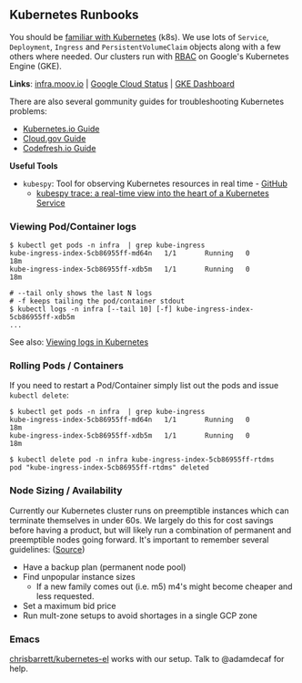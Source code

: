 ## Kubernetes Runbooks

You should be [familiar with Kubernetes](https://kubernetes.io/docs/tutorials/kubernetes-basics/) (k8s). We use lots of `Service`, `Deployment`, `Ingress` and `PersistentVolumeClaim` objects along with a few others where needed. Our clusters run with [RBAC](https://kubernetes.io/docs/reference/access-authn-authz/rbac/) on Google's Kubernetes Engine (GKE).

**Links**: [infra.moov.io](https://infra.moov.io) | [Google Cloud Status](https://status.cloud.google.com/) | [GKE Dashboard](https://console.cloud.google.com/kubernetes/list)

There are also several gommunity guides for troubleshooting Kubernetes problems:

- [Kubernetes.io Guide](https://kubernetes.io/docs/tasks/debug-application-cluster/debug-cluster/)
- [Cloud.gov Guide](https://cloud.gov/docs/ops/runbook/troubleshooting-kubernetes/)
- [Codefresh.io Guide](https://codefresh.io/Kubernetes-Tutorial/recover-broken-kubernetes-cluster/)

**Useful Tools**

- `kubespy`: Tool for observing Kubernetes resources in real time - [GitHub](https://github.com/pulumi/kubespy)
   - [kubespy trace: a real-time view into the heart of a Kubernetes Service](https://blog.pulumi.com/kubespy-trace-a-real-time-view-into-the-heart-of-a-kubernetes-service)

### Viewing Pod/Container logs

```
$ kubectl get pods -n infra  | grep kube-ingress
kube-ingress-index-5cb86955ff-md64n   1/1       Running   0          18m
kube-ingress-index-5cb86955ff-xdb5m   1/1       Running   0          18m

# --tail only shows the last N logs
# -f keeps tailing the pod/container stdout
$ kubectl logs -n infra [--tail 10] [-f] kube-ingress-index-5cb86955ff-xdb5m
...
```

See also: [Viewing logs in Kubernetes](https://medium.com/devopslinks/viewing-logs-in-kubernetes-e055f936e187)

### Rolling Pods / Containers

If you need to restart a Pod/Container simply list out the pods and issue `kubectl delete`:

```
$ kubectl get pods -n infra  | grep kube-ingress
kube-ingress-index-5cb86955ff-md64n   1/1       Running   0          18m
kube-ingress-index-5cb86955ff-xdb5m   1/1       Running   0          18m

$ kubectl delete pod -n infra kube-ingress-index-5cb86955ff-rtdms
pod "kube-ingress-index-5cb86955ff-rtdms" deleted
```

### Node Sizing / Availability

Currently our Kubernetes cluster runs on preemptible instances which can terminate themselves in under 60s. We largely do this for cost savings before having a product, but will likely run a combination of permanent and preemptible nodes going forward. It's important to remember several guidelines: ([Source](https://learnk8s.io/blog/kubernetes-spot-instances))

- Have a backup plan (permanent node pool)
- Find unpopular instance sizes
   - If a new family comes out (i.e. m5) m4's might become cheaper and less requested.
- Set a maximum bid price
- Run mult-zone setups to avoid shortages in a single GCP zone

### Emacs

[chrisbarrett/kubernetes-el](https://github.com/chrisbarrett/kubernetes-el) works with our setup. Talk to @adamdecaf for help.
